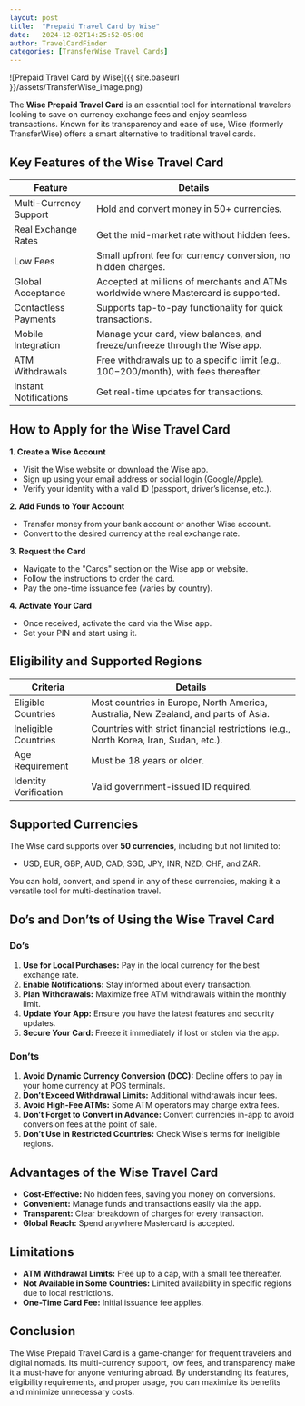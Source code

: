 ```yaml
---
layout: post
title:  "Prepaid Travel Card by Wise"
date:   2024-12-02T14:25:52-05:00
author: TravelCardFinder
categories: [TransferWise Travel Cards]
---
```


![Prepaid Travel Card by Wise]({{ site.baseurl }}/assets/TransferWise_image.png)

The **Wise Prepaid Travel Card** is an essential tool for international travelers looking to save on currency exchange fees and enjoy seamless transactions. Known for its transparency and ease of use, Wise (formerly TransferWise) offers a smart alternative to traditional travel cards.


## Key Features of the Wise Travel Card

| Feature | Details |
|-------|--------|
| Multi-Currency Support | Hold and convert money in 50+ currencies. |
| Real Exchange Rates | Get the mid-market rate without hidden fees. |
| Low Fees | Small upfront fee for currency conversion, no hidden charges. |
| Global Acceptance | Accepted at millions of merchants and ATMs worldwide where Mastercard is supported.
| Contactless Payments | Supports tap-to-pay functionality for quick transactions.
| Mobile Integration | Manage your card, view balances, and freeze/unfreeze through the Wise app.
| ATM Withdrawals | Free withdrawals up to a specific limit (e.g., $100-$200/month), with fees thereafter.
| Instant Notifications | Get real-time updates for transactions.

## How to Apply for the Wise Travel Card

**1. Create a Wise Account**

+ Visit the Wise website or download the Wise app.
+ Sign up using your email address or social login (Google/Apple).
+ Verify your identity with a valid ID (passport, driver’s license, etc.).

**2. Add Funds to Your Account**
+ Transfer money from your bank account or another Wise account.
+ Convert to the desired currency at the real exchange rate.

**3. Request the Card**
+ Navigate to the "Cards" section on the Wise app or website.
+ Follow the instructions to order the card.
+ Pay the one-time issuance fee (varies by country).

**4. Activate Your Card**
+ Once received, activate the card via the Wise app.
+ Set your PIN and start using it.

## Eligibility and Supported Regions

| Criteria | Details |
|-------|--------|
| Eligible Countries | Most countries in Europe, North America, Australia, New Zealand, and parts of Asia. |
| Ineligible Countries | Countries with strict financial restrictions (e.g., North Korea, Iran, Sudan, etc.). |
| Age Requirement | Must be 18 years or older. |
| Identity Verification | Valid government-issued ID required. |

## Supported Currencies
The Wise card supports over **50 currencies**, including but not limited to:

+ USD, EUR, GBP, AUD, CAD, SGD, JPY, INR, NZD, CHF, and ZAR.

You can hold, convert, and spend in any of these currencies, making it a versatile tool for multi-destination travel.

## Do’s and Don’ts of Using the Wise Travel Card

### Do’s
1. **Use for Local Purchases:** Pay in the local currency for the best exchange rate.
2. **Enable Notifications:** Stay informed about every transaction.
3. **Plan Withdrawals:** Maximize free ATM withdrawals within the monthly limit.
4. **Update Your App:** Ensure you have the latest features and security updates.
5. **Secure Your Card:** Freeze it immediately if lost or stolen via the app.

### Don’ts
1. **Avoid Dynamic Currency Conversion (DCC):** Decline offers to pay in your home currency at POS terminals.
2. **Don’t Exceed Withdrawal Limits:** Additional withdrawals incur fees.
3. **Avoid High-Fee ATMs:** Some ATM operators may charge extra fees.
4. **Don’t Forget to Convert in Advance:** Convert currencies in-app to avoid conversion fees at the point of sale.
5. **Don’t Use in Restricted Countries:** Check Wise's terms for ineligible regions.

## Advantages of the Wise Travel Card

+ **Cost-Effective:** No hidden fees, saving you money on conversions.
+ **Convenient:** Manage funds and transactions easily via the app.
+ **Transparent:** Clear breakdown of charges for every transaction.
+ **Global Reach:** Spend anywhere Mastercard is accepted.

## Limitations
+ **ATM Withdrawal Limits:** Free up to a cap, with a small fee thereafter.
+ **Not Available in Some Countries:** Limited availability in specific regions due to local restrictions.
+ **One-Time Card Fee:** Initial issuance fee applies.

## Conclusion
The Wise Prepaid Travel Card is a game-changer for frequent travelers and digital nomads. Its multi-currency support, low fees, and transparency make it a must-have for anyone venturing abroad. By understanding its features, eligibility requirements, and proper usage, you can maximize its benefits and minimize unnecessary costs.